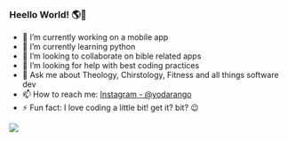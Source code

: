 ### Heello World! 🌎👋 

- 🔭 I’m currently working on a mobile app
- 🌱 I’m currently learning python
- 👯 I’m looking to collaborate on bible related apps
- 🤔 I’m looking for help with best coding practices
- 💬 Ask me about Theology, Chirstology, Fitness and all things software dev
- 📫 How to reach me: [Instagram - @yodarango](https://www.instagram.com/yodarango)
- ⚡ Fun fact: I love coding a little bit! get it? bit? 😉 

<img src="https://github-readme-stats.vercel.app/api?username=yodarango&&show_icons=true&title_color=f2f2f2&icon_color=f2f2f2&text_color=f2f2f2&bg_color=242424" /> 
